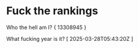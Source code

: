 # Fuck the rankings

Who the hell am I?
{ 13308945 }

What fucking year is it?
[ 2025-03-28T05:43:20Z ]
